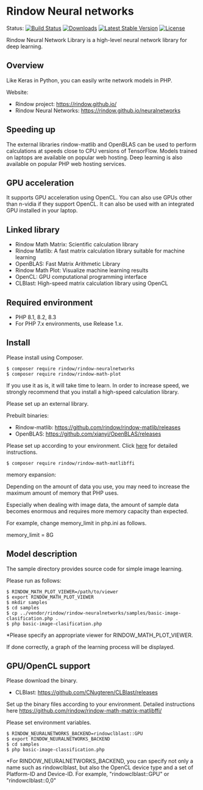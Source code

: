 Rindow Neural networks
======================
Status:
[![Build Status](https://github.com/rindow/rindow-neuralnetworks/workflows/tests/badge.svg)](https://github.com/rindow/rindow-neuralnetworks/actions)
[![Downloads](https://img.shields.io/packagist/dt/rindow/rindow-neuralnetworks)](https://packagist.org/packages/rindow/rindow-neuralnetworks)
[![Latest Stable Version](https://img.shields.io/packagist/v/rindow/rindow-neuralnetworks)](https://packagist.org/packages/rindow/rindow-neuralnetworks)
[![License](https://img.shields.io/packagist/l/rindow/rindow-neuralnetworks)](https://packagist.org/packages/rindow/rindow-neuralnetworks)


Rindow Neural Network Library is a high-level neural network library for deep learning.

Overview
----

Like Keras in Python, you can easily write network models in PHP.

Website:
- Rindow project: https://rindow.github.io/
- Rindow Neural Networks: https://rindow.github.io/neuralnetworks

Speeding up
-----

The external libraries rindow-matlib and OpenBLAS can be used to perform calculations at speeds close to CPU versions of TensorFlow.
Models trained on laptops are available on popular web hosting.
Deep learning is also available on popular PHP web hosting services.

GPU acceleration
--------------------
It supports GPU acceleration using OpenCL.
You can also use GPUs other than n-vidia if they support OpenCL. It can also be used with an integrated GPU installed in your laptop.


Linked library
--------------------
- Rindow Math Matrix: Scientific calculation library
- Rindow Matlib: A fast matrix calculation library suitable for machine learning
- OpenBLAS: Fast Matrix Arithmetic Library
- Rindow Math Plot: Visualize machine learning results
- OpenCL: GPU computational programming interface
- CLBlast: High-speed matrix calculation library using OpenCL

Required environment
--------------------

- PHP 8.1, 8.2, 8.3
- For PHP 7.x environments, use Release 1.x.

Install
--------------------

Please install using Composer.
```shell
$ composer require rindow/rindow-neuralnetworks
$ composer require rindow/rindow-math-plot
```

If you use it as is, it will take time to learn. In order to increase speed, we strongly recommend that you install a high-speed calculation library.

Please set up an external library.

Prebuilt binaries:
- Rindow-matlib: https://github.com/rindow/rindow-matlib/releases
- OpenBLAS: https://github.com/xianyi/OpenBLAS/releases

Please set up according to your environment. Click [here](https://github.com/rindow/rindow-math-matrix-matlibffi) for detailed instructions.

```shell
$ composer require rindow/rindow-math-matlibffi
```

memory expansion:

Depending on the amount of data you use, you may need to increase the maximum amount of memory that PHP uses.

Especially when dealing with image data, the amount of sample data becomes enormous and requires more memory capacity than expected.

For example, change memory_limit in php.ini as follows.

memory_limit = 8G

Model description
--------------------
The sample directory provides source code for simple image learning.

Please run as follows:

```shell
$ RINDOW_MATH_PLOT_VIEWER=/path/to/viewer
$ export RINDOW_MATH_PLOT_VIEWER
$ mkdir samples
$ cd samples
$ cp ../vendor/rindow/rindow-neuralnetworks/samples/basic-image-clasification.php .
$ php basic-image-clasification.php
```

*Please specify an appropriate viewer for RINDOW_MATH_PLOT_VIEWER.

If done correctly, a graph of the learning process will be displayed.


GPU/OpenCL support
--------------------
Please download the binary.
- CLBlast: https://github.com/CNugteren/CLBlast/releases

Set up the binary files according to your environment.
Detailed instructions here https://github.com/rindow/rindow-math-matrix-matlibffi/

Please set environment variables.

```shell
$ RINDOW_NEURALNETWORKS_BACKEND=rindowclblast::GPU
$ export RINDOW_NEURALNETWORKS_BACKEND
$ cd samples
$ php basic-image-classification.php
```

*For RINDOW_NEURALNETWORKS_BACKEND, you can specify not only a name such as rindowclblast, but also the OpenCL device type and a set of Platform-ID and Device-ID. For example, "rindowclblast::GPU" or "rindowclblast::0,0"
